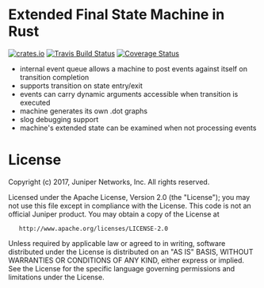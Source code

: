 Extended Final State Machine in Rust 
====================================

[![crates.io](http://meritbadge.herokuapp.com/coap)](https://crates.io/crates/coap)
[![Travis Build Status](https://travis-ci.org/przygienda/rust-extfsm.svg?branch=master)](https://travis-ci.org/przygienda/rust-extfsm)
[![Coverage Status](https://coveralls.io/repos/przygienda/rust-extfsm/badge.svg?branch=master&service=github)](https://coveralls.io/github/przygienda/rust-extfsm?branch=master)

   * internal event queue allows a machine to post events 
     against itself on transition completion 
   * supports transition on state entry/exit  
   * events can carry dynamic arguments accessible when 
     transition is executed
   * machine generates its own .dot graphs 
   * slog debugging support 
   * machine's extended state can be examined when not processing events

License
=======

   Copyright (c) 2017, Juniper Networks, Inc.
   All rights reserved.

   Licensed under the Apache License, Version 2.0 (the "License");
   you may not use this file except in compliance with the License.
   This code is not an official Juniper product.
   You may obtain a copy of the License at

       http://www.apache.org/licenses/LICENSE-2.0

   Unless required by applicable law or agreed to in writing, software
   distributed under the License is distributed on an "AS IS" BASIS,
   WITHOUT WARRANTIES OR CONDITIONS OF ANY KIND, either express or implied.
   See the License for the specific language governing permissions and
   limitations under the License.
